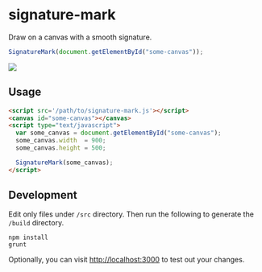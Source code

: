 # signature-mark

Draw on a canvas with a smooth signature.

```javascript
SignatureMark(document.getElementById("some-canvas"));
```

![](https://rawgithub.com/signatureio/signature-mark/master/screenshot.png)

## Usage

```html
<script src='/path/to/signature-mark.js'></script>
<canvas id="some-canvas"></canvas>   
<script type="text/javascript"> 
  var some_canvas = document.getElementById("some-canvas");
  some_canvas.width  = 900;
  some_canvas.height = 500;

  SignatureMark(some_canvas);
</script>
```

## Development

Edit only files under `/src` directory. Then run the following to generate the `/build` directory.

```
npm install
grunt
``` 

Optionally, you can visit <http://localhost:3000> to test out your changes.
